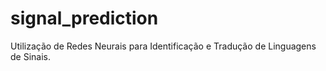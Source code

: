 # signal_prediction
Utilização de Redes Neurais para Identificação e Tradução de Linguagens de Sinais.
